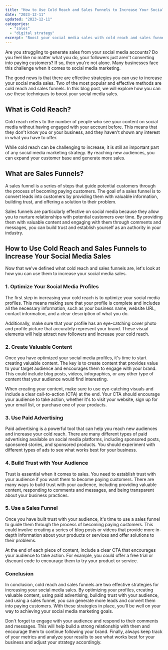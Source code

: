 ```yaml
---
title: "How to Use Cold Reach and Sales Funnels to Increase Your Social Media Sales"
date: "2023-12-11"
updated: "2023-12-11"
categories: 
  - "sales"
  - "digital strategy"
excerpt: "Boost your social media sales with cold reach and sales funnels. Learn how to optimize your profiles, create valuable content, use paid advertising, build trust with your audience, and use a sales funnel to guide them to becoming paying customers. Don't forget to engage with your audience and track your results."
--- 
```


Are you struggling to generate sales from your social media accounts? Do you feel like no matter what you do, your followers just aren't converting into paying customers? If so, then you're not alone. Many businesses face this challenge when it comes to social media marketing.

The good news is that there are effective strategies you can use to increase your social media sales. Two of the most popular and effective methods are cold reach and sales funnels. In this blog post, we will explore how you can use these techniques to boost your social media sales.

What is Cold Reach?
----------------------

Cold reach refers to the number of people who see your content on social media without having engaged with your account before. This means that they don't know you or your business, and they haven't shown any interest in what you have to offer.

While cold reach can be challenging to increase, it is still an important part of any social media marketing strategy. By reaching new audiences, you can expand your customer base and generate more sales.

What are Sales Funnels?
-------------------------

A sales funnel is a series of steps that guide potential customers through the process of becoming paying customers. The goal of a sales funnel is to convert leads into customers by providing them with valuable information, building trust, and offering a solution to their problem.

Sales funnels are particularly effective on social media because they allow you to nurture relationships with potential customers over time. By providing them with valuable content and engaging with them through comments and messages, you can build trust and establish yourself as an authority in your industry.

How to Use Cold Reach and Sales Funnels to Increase Your Social Media Sales
----------------------------------------------------------------------------

Now that we've defined what cold reach and sales funnels are, let's look at how you can use them to increase your social media sales.

### 1. Optimize Your Social Media Profiles

The first step in increasing your cold reach is to optimize your social media profiles. This means making sure that your profile is complete and includes all the necessary information, such as your business name, website URL, contact information, and a clear description of what you do.

Additionally, make sure that your profile has an eye-catching cover photo and profile picture that accurately represent your brand. These visual elements will help attract new followers and increase your cold reach.

### 2. Create Valuable Content

Once you have optimized your social media profiles, it's time to start creating valuable content. The key is to create content that provides value to your target audience and encourages them to engage with your brand. This could include blog posts, videos, infographics, or any other type of content that your audience would find interesting.

When creating your content, make sure to use eye-catching visuals and include a clear call-to-action (CTA) at the end. Your CTA should encourage your audience to take action, whether it's to visit your website, sign up for your email list, or purchase one of your products.

### 3. Use Paid Advertising

Paid advertising is a powerful tool that can help you reach new audiences and increase your cold reach. There are many different types of paid advertising available on social media platforms, including sponsored posts, sponsored stories, and sponsored products. You should experiment with different types of ads to see what works best for your business.

### 4. Build Trust with Your Audience

Trust is essential when it comes to sales. You need to establish trust with your audience if you want them to become paying customers. There are many ways to build trust with your audience, including providing valuable content, responding to comments and messages, and being transparent about your business practices.

### 5. Use a Sales Funnel

Once you have built trust with your audience, it's time to use a sales funnel to guide them through the process of becoming paying customers. This could involve creating a series of blog posts or videos that provide more in-depth information about your products or services and offer solutions to their problems.

At the end of each piece of content, include a clear CTA that encourages your audience to take action. For example, you could offer a free trial or discount code to encourage them to try your product or service.

### Conclusion


In conclusion, cold reach and sales funnels are two effective strategies for increasing your social media sales. By optimizing your profiles, creating valuable content, using paid advertising, building trust with your audience, and using a sales funnel, you can generate more leads and convert them into paying customers. With these strategies in place, you'll be well on your way to achieving your social media marketing goals.

Don't forget to engage with your audience and respond to their comments and messages. This will help build a strong relationship with them and encourage them to continue following your brand. Finally, always keep track of your metrics and analyze your results to see what works best for your business and adjust your strategy accordingly.
